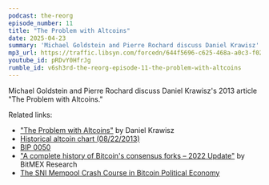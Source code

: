 ```yaml
---
podcast: the-reorg
episode_number: 11
title: "The Problem with Altcoins"
date: 2025-04-23
summary: 'Michael Goldstein and Pierre Rochard discuss Daniel Krawisz''s 2013 article "The Problem with Altcoins"'
mp3_url: https://traffic.libsyn.com/forcedn/644f5696-c625-468a-a0c3-f02493f7b768/thereorg-ep011-the-problem-with-altcoins.mp3
youtube_id: pRDvY0HfrJg
rumble_id: v6sh3rd-the-reorg-episode-11-the-problem-with-altcoins
---
```


Michael Goldstein and Pierre Rochard discuss Daniel Krawisz's 2013 article "The Problem with Altcoins."

Related links:

- ["The Problem with Altcoins"](https://nakamotoinstitute.org/mempool/the-problem-with-altcoins/) by Daniel Krawisz
- [Historical altcoin chart (08/22/2013)](https://coinmarketcap.com/historical/20130822/)
- [BIP 0050](https://en.bitcoin.it/wiki/BIP_0050)
- ["A complete history of Bitcoin's consensus forks – 2022 Update"](https://blog.bitmex.com/a-complete-history-of-bitcoins-consensus-forks-2022-update/) by BitMEX Research
- [The SNI Mempool Crash Course in Bitcoin Political Economy](https://nakamotoinstitute.org/crash-course/)
